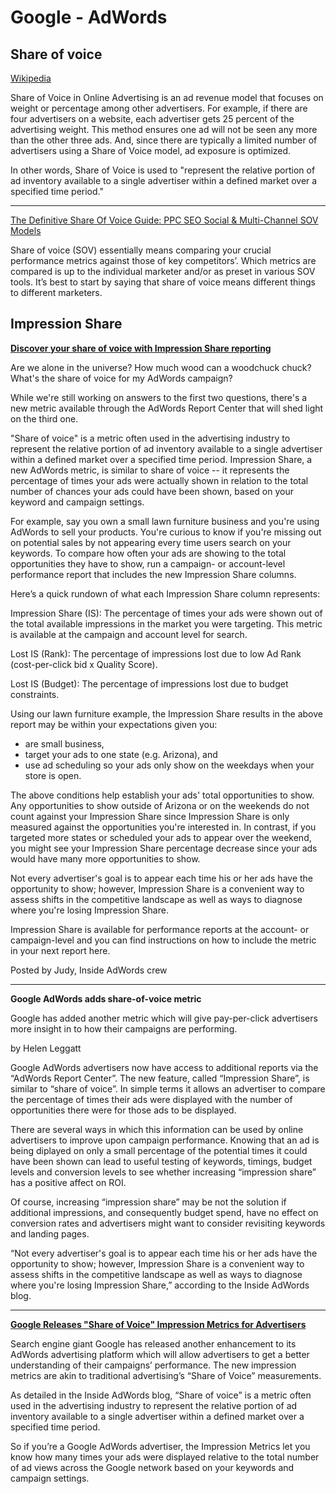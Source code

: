 # Google - AdWords

## Share of voice

[Wikipedia](http://en.wikipedia.org/wiki/Share_of_voice)<sup><i class="fa fa-external-link fa-fw"></i></sup>

Share of Voice in Online Advertising is an ad revenue model that focuses on weight or percentage among other advertisers.
For example, if there are four advertisers on a website, each advertiser gets 25 percent of the advertising weight.
This method ensures one ad will not be seen any more than the other three ads. And, since there are typically a limited
number of advertisers using a Share of Voice model, ad exposure is optimized.

In other words, Share of Voice is used to "represent the relative portion of ad inventory available to a single
advertiser within a defined market over a specified time period."

----

[The Definitive Share Of Voice Guide: PPC SEO Social & Multi-Channel SOV Models](http://www.aimclearblog.com/2013/09/06/the-definitive-share-of-voice-guide-ppc-seo-social-multi-channel-sov-models/)<sup><i class="fa fa-external-link fa-fw"></i></sup>

Share of voice (SOV) essentially means comparing your crucial performance metrics against those of key competitors’.  Which
metrics are compared is up to the individual marketer and/or as preset in various SOV tools.  It’s best to start by
saying that share of voice means different things to different marketers.

## Impression Share

**[Discover your share of voice with Impression Share reporting](http://adwords.blogspot.com/2007/07/discover-your-share-of-voice-with.html)**<sup><i class="fa fa-external-link fa-fw"></i></sup>

Are we alone in the universe? How much wood can a woodchuck chuck? What's the share of voice for my AdWords campaign?

While we're still working on answers to the first two questions, there's a new metric available through the AdWords
Report Center that will shed light on the third one.

"Share of voice" is a metric often used in the advertising industry to represent the relative portion of ad inventory
available to a single advertiser within a defined market over a specified time period. Impression Share, a new AdWords
metric, is similar to share of voice -- it represents the percentage of times your ads were actually shown in relation
to the total number of chances your ads could have been shown, based on your keyword and campaign settings.

For example, say you own a small lawn furniture business and you're using AdWords to sell your products. You're curious
to know if you're missing out on potential sales by not appearing every time users search on your keywords. To compare
how often your ads are showing to the total opportunities they have to show, run a campaign- or account-level performance
report that includes the new Impression Share columns.

Here’s a quick rundown of what each Impression Share column represents:

Impression Share (IS): The percentage of times your ads were shown out of the total available impressions in the market
you were targeting. This metric is available at the campaign and account level for search.

Lost IS (Rank): The percentage of impressions lost due to low Ad Rank (cost-per-click bid x Quality Score).

Lost IS (Budget): The percentage of impressions lost due to budget constraints.

Using our lawn furniture example, the Impression Share results in the above report may be within your expectations given you:

* are small business,
* target your ads to one state (e.g. Arizona), and
* use ad scheduling so your ads only show on the weekdays when your store is open.

The above conditions help establish your ads' total opportunities to show. Any opportunities to show outside of Arizona
or on the weekends do not count against your Impression Share since Impression Share is only measured against the
opportunities you're interested in. In contrast, if you targeted more states or scheduled your ads to appear over the
weekend, you might see your Impression Share percentage decrease since your ads would have many more opportunities to show.

Not every advertiser's goal is to appear each time his or her ads have the opportunity to show; however, Impression Share
is a convenient way to assess shifts in the competitive landscape as well as ways to diagnose where you're losing Impression Share.

Impression Share is available for performance reports at the account- or campaign-level and you can find instructions on
how to include the metric in your next report here.

Posted by Judy, Inside AdWords crew

----

**Google AdWords adds share-of-voice metric**

Google has added another metric which will give pay-per-click advertisers more insight in to how their campaigns are performing.

by Helen Leggatt

Google AdWords advertisers now have access to additional reports via the “AdWords Report Center”. The new feature,
called “Impression Share”, is similar to “share of voice”. In simple terms it allows an advertiser to compare the
percentage of times their ads were displayed with the number of opportunities there were for those ads to be displayed.

There are several ways in which this information can be used by online advertisers to improve upon campaign performance.
Knowing that an ad is being diplayed on only a small percentage of the potential times it could have been shown can lead to
useful testing of keywords, timings, budget levels and conversion levels to see whether increasing “impression share”
has a positive affect on ROI.

Of course, increasing “impression share” may be not the solution if additional impressions, and consequently budget
spend, have no effect on conversion rates and advertisers might want to consider revisiting keywords and landing pages.

“Not every advertiser's goal is to appear each time his or her ads have the opportunity to show; however, Impression
Share is a convenient way to assess shifts in the competitive landscape as well as ways to diagnose where you're losing Impression Share,” according to the Inside AdWords blog.

----

**[Google Releases "Share of Voice" Impression Metrics for Advertisers](http://blog.ineedhits.com/search-news/google-releases-share-of-voice-impression-metrics-for-advertisers-09182439.html)**<sup><i class="fa fa-external-link fa-fw"></i></sup>

Search engine giant Google has released another enhancement to its AdWords advertising platform which will allow advertisers
to get a better understanding of their campaigns’ performance. The new impression metrics are akin to traditional
advertising’s “Share of Voice” measurements.

As detailed in the Inside AdWords blog, “Share of voice” is a metric often used in the advertising industry to represent
the relative portion of ad inventory available to a single advertiser within a defined market over a specified time period.

So if you’re a Google AdWords advertiser, the Impression Metrics let you know how many times your ads were displayed
relative to the total number of ad views across the Google network based on your keywords and campaign settings.